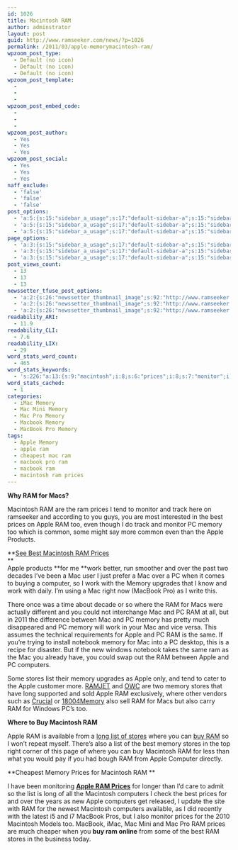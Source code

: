 ```yaml
---
id: 1026
title: Macintosh RAM
author: adminstrator
layout: post
guid: http://www.ramseeker.com/news/?p=1026
permalink: /2011/03/apple-memorymacintosh-ram/
wpzoom_post_type:
  - Default (no icon)
  - Default (no icon)
  - Default (no icon)
wpzoom_post_template:
  - 
  - 
  - 
wpzoom_post_embed_code:
  - 
  - 
  - 
wpzoom_post_author:
  - Yes
  - Yes
  - Yes
wpzoom_post_social:
  - Yes
  - Yes
  - Yes
naff_exclude:
  - 'false'
  - 'false'
  - 'false'
post_options:
  - 'a:5:{s:15:"sidebar_a_usage";s:17:"default-sidebar-a";s:15:"sidebar_b_usage";s:17:"default-sidebar-b";s:9:"hwa_usage";s:17:"default-headerbar";s:8:"ad_above";s:0:"";s:8:"ad_below";s:0:"";}'
  - 'a:5:{s:15:"sidebar_a_usage";s:17:"default-sidebar-a";s:15:"sidebar_b_usage";s:17:"default-sidebar-b";s:9:"hwa_usage";s:17:"default-headerbar";s:8:"ad_above";s:0:"";s:8:"ad_below";s:0:"";}'
  - 'a:5:{s:15:"sidebar_a_usage";s:17:"default-sidebar-a";s:15:"sidebar_b_usage";s:17:"default-sidebar-b";s:9:"hwa_usage";s:17:"default-headerbar";s:8:"ad_above";s:0:"";s:8:"ad_below";s:0:"";}'
page_options:
  - 'a:3:{s:15:"sidebar_a_usage";s:17:"default-sidebar-a";s:15:"sidebar_b_usage";s:17:"default-sidebar-b";s:9:"hwa_usage";s:17:"default-headerbar";}'
  - 'a:3:{s:15:"sidebar_a_usage";s:17:"default-sidebar-a";s:15:"sidebar_b_usage";s:17:"default-sidebar-b";s:9:"hwa_usage";s:17:"default-headerbar";}'
  - 'a:3:{s:15:"sidebar_a_usage";s:17:"default-sidebar-a";s:15:"sidebar_b_usage";s:17:"default-sidebar-b";s:9:"hwa_usage";s:17:"default-headerbar";}'
post_views_count:
  - 13
  - 13
  - 13
newssetter_tfuse_post_options:
  - 'a:2:{s:26:"newssetter_thumbnail_image";s:92:"http://www.ramseeker.com/wp-content/uploads/2011/03/Screen-shot-2011-03-24-at-7.39.14-AM.png";s:24:"newssetter_disable_image";s:4:"true";}'
  - 'a:2:{s:26:"newssetter_thumbnail_image";s:92:"http://www.ramseeker.com/wp-content/uploads/2011/03/Screen-shot-2011-03-24-at-7.39.14-AM.png";s:24:"newssetter_disable_image";s:4:"true";}'
  - 'a:2:{s:26:"newssetter_thumbnail_image";s:92:"http://www.ramseeker.com/wp-content/uploads/2011/03/Screen-shot-2011-03-24-at-7.39.14-AM.png";s:24:"newssetter_disable_image";s:4:"true";}'
readability_ARI:
  - 11.9
readability_CLI:
  - 7.6
readability_LIX:
  - 29
word_stats_word_count:
  - 465
word_stats_keywords:
  - 's:226:"a:13:{s:9:"macintosh";i:8;s:6:"prices";i:8;s:7:"monitor";i:3;s:4:"best";i:5;s:5:"apple";i:12;s:6:"memory";i:9;s:4:"macs";i:3;s:4:"work";i:4;s:7:"macbook";i:3;s:9:"computers";i:4;s:6:"stores";i:5;s:4:"list";i:4;s:4:"long";i:3;}";'
word_stats_cached:
  - 1
categories:
  - iMac Memory
  - Mac Mini Memory
  - Mac Pro Memory
  - Macbook Memory
  - MacBook Pro Memory
tags:
  - Apple Memory
  - apple ram
  - cheapest mac ram
  - macbook pro ram
  - macbook ram
  - macintosh ram prices
---
```

**Why RAM for Macs?**

Macintosh RAM are the ram prices I tend to monitor and track here on ramseeker and according to you guys, you are most interested in the best prices on Apple RAM too, even though I do track and monitor PC memory too which is common, some might say more common even than the Apple Products.

**[See Best Macintosh RAM Prices][1]  
**  
Apple products **for me **work better, run smoother and over the past two decades I&#8217;ve been a Mac user I just prefer a Mac over a PC when it comes to buying a computer, so I work with the Memory upgrades that I know and work with daily. I&#8217;m using a Mac right now (MacBook Pro) as I write this.

There once was a time about decade or so where the RAM for Macs were actually different and you could not interchange Mac and PC RAM at all, but in 2011 the difference between Mac and PC memory has pretty much disappeared and PC memory will work in your Mac and vice versa. This assumes the technical requirements for Apple and PC RAM is the same. If you&#8217;re trying to install notebook memory for Mac into a PC desktop, this is a recipe for disaster. But if the new windows notebook takes the same ram as the Mac you already have, you could swap out the RAM between Apple and PC computers.

Some stores list their memory upgrades as Apple only, and tend to cater to the Apple customer more. [RAMJET][2] and [OWC][3] are two memory stores that have long supported and sold Apple RAM exclusively, where other vendors such as [Crucial][4] or [18004Memory][5] also sell RAM for Macs but also carry RAM for Windows PC&#8217;s too.

**Where to Buy Macintosh RAM**

Apple RAM is available from a [long list of stores][6] where you can [buy RAM][4] so I won&#8217;t repeat myself. There&#8217;s also a list of the best memory stores in the top right corner of this page of where you can buy Macintosh RAM for less than what you would pay if you had bough RAM from Apple Computer directly.

**Cheapest Memory Prices for Macintosh RAM **

I have been monitoring **[Apple RAM Prices][7]** for longer than I&#8217;d care to admit so the list is long of all the Macintosh computers I check the best prices for and over the years as new Apple computers get released, I update the site with RAM for the newest Macintosh computers available, as I did recently with the latest i5 and i7 MacBook Pros, but I also monitor prices for the 2010 Macintosh Models too. MacBook, iMac, Mac Mini and Mac Pro RAM prices are much cheaper when you **buy ram online** from some of the best RAM stores in the business today.

<!-- BEGIN Ramseeker Remote ! code, copyright Ramseeker.com.-->

<!-- .ramseekhead{ font-family:arial; font-size:8pt; color:black;  font-weight: bold;} .ramseektext{ font-family:arial; font-size:8pt; color:black; } -->

  
<!--End Ramseeker Remote! Copyright © 1997-2004 Ramseeker Inc.-->

 [1]: http://www.amazon.com/gp/product/B002QQ8H8I/ref=as_li_ss_tl?ie=UTF8&tag=ramseeker-20&linkCode=as2&camp=1789&creative=390957&creativeASIN=B002QQ8H8I
 [2]: http://www.ramseeker.com/ramjet
 [3]: http://www.ramseeker.com/OWC
 [4]: http://www.ramseeker.com/crucial
 [5]: http://www.ramseeker.com/1800
 [6]: http://www.ramseeker.com/where-to-buy-computer-memory-upgrades/
 [7]: http://www.ramseeker.com